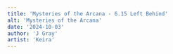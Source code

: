```yaml
---
title: 'Mysteries of the Arcana - 6.15 Left Behind'
alt: 'Mysteries of the Arcana'
date: '2024-10-03'
author: 'J Gray'
artist: 'Keira'
---
```

